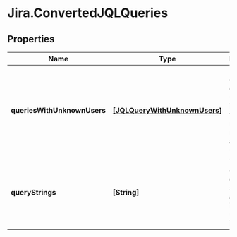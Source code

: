 # Jira.ConvertedJQLQueries

## Properties

Name | Type | Description | Notes
------------ | ------------- | ------------- | -------------
**queriesWithUnknownUsers** | [**[JQLQueryWithUnknownUsers]**](JQLQueryWithUnknownUsers.md) | List of queries containing user information that could not be mapped to an existing user | [optional] 
**queryStrings** | **[String]** | The list of converted query strings with account IDs in place of user identifiers. | [optional] 


